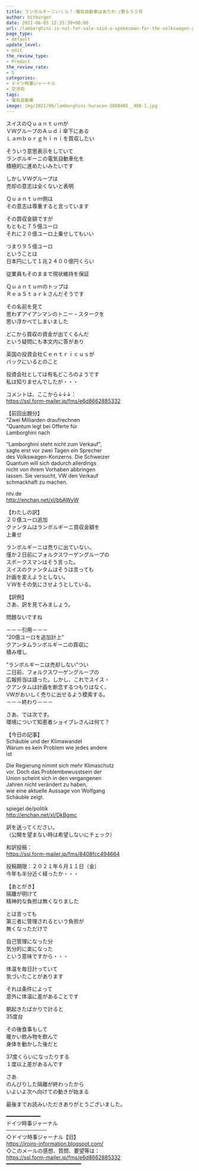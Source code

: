 ```yaml
---
title: ランボルギーニいくら？-電気自動車はありか-/第６５５号
author: bitburger
date: 2021-06-05 12:35:39+00:00
url: /lamborghini-is-not-for-sale-said-a-spokesman-for-the-volkswagen-group/
page_type:
- default
update_level:
- edit
the_review_type:
- Product
the_review_rate:
- 5
categories:
- ドイツ時事ジャーナル
- 交渉術
tags:
- 電気自動車
image: img/2021/06/lamborghini-huracan-3080405__480-1.jpg
---
```

スイスのＱｕａｎｔｕｍが  
ＶＷグループのＡｕｄｉ傘下にある  
Ｌａｍｂｏｒｇｈｉｎｉを買収したい

そういう意思表示をしていて  
ランボルギーニの電気自動車化を  
積極的に進めたいみたいです

しかしＶＷグループは  
売却の意志は全くないと表明

Ｑｕａｎｔｕｍ側は  
その意志は尊重すると言っています

その買収金額ですが  
もともと７５億ユーロ  
それに２０億ユーロ上乗せしてもいい

つまり９５億ユーロ  
ということは  
日本円にして１兆２４００億円くらい

従業員もそのままで現状維持を保証

Ｑｕａｎｔｕｍのトップは  
ＲｅａＳｔａｒｋさんだそうです

その名前を見て  
思わずアイアンマンのトニー・スタークを  
思い浮かべてしまいました

どこから買収の資金が出てくるんだ  
という疑問にも本文内に答があり

英国の投資会社Ｃｅｎｔｒｉｃｕｓが  
バックにいるとのこと

投資会社としては有名どころのようです  
私は知りませんでしたが・・・

  
コメントは、ここから↓↓↓：  
<https://ssl.form-mailer.jp/fms/e6d8662885332>

【前回出題分】  
&#8220;Zwei Milliarden draufrechnen  
&#8220;Quantum legt bei Offerte für  
Lamborghini nach

&#8220;Lamborghini steht nicht zum Verkauf&#8221;,  
sagte erst vor zwei Tagen ein Sprecher  
des Volkswagen-Konzerns. Die Schweizer  
Quantum will sich dadurch allerdings  
nicht von ihrem Vorhaben abbringen  
lassen. Sie versucht, VW den Verkauf  
schmackhaft zu machen.

ntv.de  
<http://enchan.net/xl/bbAWyW>

  
【わたしの訳】  
２０億ユーロ追加  
クァンタムはランボルギーニ買収金額を  
上乗せ

ランボルギーニは売りに出ていない。  
僅か２日前にフォルクスワーゲングループの  
スポークスマンはそう言った。  
スイスのクァンタムはそうは言っても  
計画を変えようとしない。  
ＶＷをその気にさせようとしている。

  
【訳例】  
さあ、訳を見てみましょう。

問題ないですね

－－－引用－－－  
”20億ユーロを追加計上”  
クアンタムランボルギーニの買収に  
積み増し

”ランボルギーニは売却しない”つい  
二日前、フォルクスワーゲングループの  
広報担当は語った。しかし、これでスイス・  
クアンタムは計画を断念するつもりはなく、  
VWがおいしく売りに出せるよう模索する。  
－－－終わり－－－

  
さあ、では次です。  
環境について知恵者ショイブレさんは何て？

【今日の記事】  
Schäuble und der Klimawandel  
Warum es kein Problem wie jedes andere  
ist

Die Regierung nimmt sich mehr Klimaschutz  
vor. Doch das Problembewusstsein der  
Union scheint sich in den vergangenen  
Jahren nicht verändert zu haben,  
wie eine aktuelle Aussage von Wolfgang  
Schäuble zeigt.

spiegel.de/politik  
<http://enchan.net/xl/DkBgmc>

訳を送ってください。  
（公開を望まない時は希望しないにチェック）

和訳投稿：  
 <https://ssl.form-mailer.jp/fms/8408fcc494664>

投稿期限：２０２１年６月１１日（金）  
今年も半分近く経ったか・・・

【あとがき】  
隔離が明けて  
精神的な負担は無くなりました

とは言っても  
第三者に管理されるという負担が  
無くなっただけで

自己管理になった分  
気分的に楽になった  
という意味ですから・・・

体温を毎日計っていて  
気づいたことがあります

それは条件によって  
意外に体温に差があることです

朝起きたばかりで計ると  
35度台

その後食事もして  
暖かい飲み物を飲んで  
身体を動かした後だと

37度くらいになったりする  
１度以上差があるんです

さあ  
のんびりした隔離が終わったから  
いよいよ次へ向けての動きが始まる

  
最後までお読みいただきありがとうございました。

━━━━━━━━━━━  
ドイツ時事ジャーナル  
───────────  
◇ドイツ時事ジャーナル【旧】  
<https://iroiro-information.blogspot.com/>  
◇このメールの感想、質問、要望等は：  
<https://ssl.form-mailer.jp/fms/e6d8662885332>  
━━━━━━━━━━━━━━━━━━━━━━━━